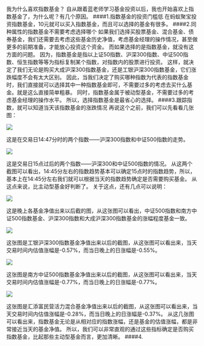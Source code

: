 
我为什么喜欢指数基金？
自从跟着蓝老师学习基金投资以后，我也开始喜欢上指数基金了，为什么呢？有几个原因。
####1.指数基金的投资门槛低
在蚂蚁聚宝投资指数基金，10元就可以买入指数基金，而且可以选择的基金有很多。
####2.同种属性的指数基金不需要考虑选择哪个
如果我们选择买股票基金、混合基金、债券基金，我们还需要去考虑这些基金历史净值，考虑基金经理的操作情况，甚至做更多的前期准备，才能放心投资这个资金。
而如果选择的是指数基金，就没有这方面的问题。
因为，指数基金是指以上证50指数、沪深300指数、中证500指数、恒生指数等等为指标复制某个指数，对指数内的股票进行投资。
这样，就决定了我们无论是购买大成沪深300指数基金，还是工银沪深300指数基金，它们涨跌幅度不会有太大区别。
因此，当我们决定了购买哪种指数为代表的指数基金时，我们直接就可以选择其中一种指数基金即可，不需要过多的考虑去买什么基金。就是这么直接简单粗暴。
同时，指数基金属于被动型基金，不需要过多的考虑基金经理的操作水平。
所以，选择指数基金是最省心的选择。
####3.跟踪指数，就可以知道当天该指数基金的涨跌情况
再说这个之前，我们可以先看看几张图：

![](./_image/14点47分指数.jpg)

这是在交易日14:47分时的两个指数——沪深300指数和中证500指数的走势。

![](./_image/三点指数.jpg)

这是交易日15点过后的两个指数——沪深300和中证500指数的情况。
从这两个截图可以看出，14:45分左右的指数趋势基本可以确定15点时的指数趋势，所以，基本上在14:45分左右我们就可以根据当天的指数趋势确定是否需要购买基金。
从这点来说，比主动型基金好判断了。
关于这点，还有几点可以说明：

![](./_image/晚上指数.jpg)

这是晚上各基金净值出来以后截的图，从这张图可以看出，中证500指数和南方中证500指数基金、沪深300指数和大成沪深300指数基金的涨幅程度基金一致。

![](./_image/工银沪深300指数.jpg)

这张图是工银沪深300指数基金净值出来以后的截图，从这张图可以看出来，当天交易时间内估值涨幅是-0.57%，而当日晚上的日涨幅是-0.55%。

![](./_image/农银中证500指数晚上指数.jpg)

这张图是南方中证500指数基金净值出来以后的截图，从这张图可以看出来，当天交易时间内估值涨幅是-0.77%，而当日晚上的日涨幅是-0.77%。

![](./_image/主动型基金.jpg)

这张图是汇添富民营活力混合基金净值出来以后的截图，从这张图可以看出来，当天交易时间内估值涨幅是-0.28%，而当日晚上的日涨幅是-0.37%。
从这几张图可以看出来，指数基金无论是从相对应的指数涨幅，还是基金的估值涨幅，都是非常接近当天的基金净值。
所以，我们可以非常直观的通过这些指标确定是否购买指数基金，比起那些主动型基金而言，更加清晰。
####4.
